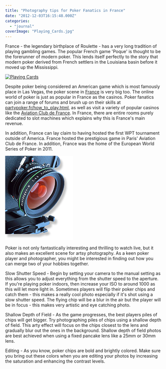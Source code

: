 ```yaml
---
title: "Photography tips for Poker Fanatics in France"
date: "2012-12-03T16:15:48.000Z"
categories: 
  - "journal"
coverImage: "Playing_Cards.jpg"
---
```


France - the legendary birthplace of Roulette - has a very long tradition of playing gambling games. The popular French game 'Poque' is thought to be the forerunner of modern poker. This lends itself perfectly to the story that modern poker derived from French settlers in the Louisiana basin before it moved up the Mississippi.

[![](images/Playing_Cards-300x240.jpg "Playing Cards")](http://www.migratorynerd.com/wordpress/wp-content/uploads/2012/12/Playing_Cards.jpg)

Despite poker being considered an American game which is most famously place in Las Vegas, the poker scene in [France](http://uk.franceguide.com/) is very big too. The online world of poker is just as popular in France as the casinos. Poker fanatics can join a range of forums and brush up on their skills at [partypoker.fr/how\_to\_play.html](http://www.partypoker.fr/how_to_play.html), as well as visit a variety of popular casinos like the [Aviation Club de France](http://www.aviationclubdefrance.com/). In France, there are entire rooms purely dedicated to slot machines which explains why this is France's main revenue.

In addition, France can lay claim to having hosted the first WPT tournament outside of America. France hosted the prestigious game in Paris' Aviation Club de France. In addition, France was the home of the European World Series of Poker in 2011.

[![](images/Large_format_camera_lens.jpg "Large_format_camera_lens")](http://www.migratorynerd.com/wordpress/wp-content/uploads/2012/12/Large_format_camera_lens.jpg)

Poker is not only fantastically interesting and thrilling to watch live, but it also makes an excellent scene for artsy photography. As a keen poker player and photographer, you might be interested in finding out how you can merge two of your hobbies together.

Slow Shutter Speed - Begin by setting your camera to the manual setting as this allows you to adjust everything from the shutter speed to the aperture. If you're playing poker indoors, then increase your ISO to around 1000 as this will let more light in. Sometimes players will flip their poker chips and catch them - this makes a really cool photo especially if it's shot using a slow shutter speed. The flying chip will be a blur in the air but the player will be in focus - this makes very artistic and eye catching photo.

Shallow Depth of Field - As the game progresses, the best players piles of chips will get bigger. Try photographing piles of chips using a shallow depth of field. This arty effect will focus on the chips closest to the lens and gradually blur out the ones in the background. Shallow depth of field photos are best achieved when using a fixed pancake lens like a 25mm or 30mm lens.

Editing - As you know, poker chips are bold and brightly colored. Make sure you bring out these colors when you are editing your photos by increasing the saturation and enhancing the contrast levels.
